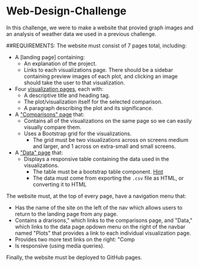 # Web-Design-Challenge

In this challenge, we were to make a website that provied graph images and an analysis of weather data we used in a previous challenge.

##REQUIREMENTS:
The website must consist of 7 pages total, including:

* A [landing page] containing:
  * An explanation of the project.
  * Links to each visualizations page. There should be a sidebar containing preview images of each plot, and clicking an image should take the user to that visualization.
* Four [visualization pages](#visualization-pages), each with:
  * A descriptive title and heading tag.
  * The plot/visualization itself for the selected comparison.
  * A paragraph describing the plot and its significance.
* A ["Comparisons" page](#comparisons-page) that:
  * Contains all of the visualizations on the same page so we can easily visually compare them.
  * Uses a Bootstrap grid for the visualizations.
    * The grid must be two visualizations across on screens medium and larger, and 1 across on extra-small and small screens.
* A ["Data" page](#data-page) that:
  * Displays a responsive table containing the data used in the visualizations.
    * The table must be a bootstrap table component. [Hint](https://getbootstrap.com/docs/4.3/content/tables/#responsive-tables)
    * The data must come from exporting the `.csv` file as HTML, or converting it to HTML

The website must, at the top of every page, have a navigation menu that:

* Has the name of the site on the left of the nav which allows users to return to the landing page from any page.
* Contains a drarisons," which links to the comparisons page, and "Data," which links to the data page.opdown menu on the right of the navbar named "Plots" that provides a link to each individual visualization page.
* Provides two more text links on the right: "Comp
* Is responsive (using media queries). 

Finally, the website must be deployed to GitHub pages.